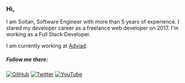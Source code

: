 ### Hi,

I am Soltan, Software Engineer with more than 5 years of experience. I stared my developer career as a freelance web developer on 2017. I'm working as a Full Stack Developer.

I am currently working at [Adviad](https://adviad.com).

##### Follow me there:

[![GitHub](https://img.shields.io/github/followers/soltancode?style=social)](https://github.com/soltancode)
[![Twitter](https://img.shields.io/twitter/follow/svfimusic?style=flat&logo=appveyor)](https://twitter.com/svfimusic)
[![YouTube](https://img.shields.io/youtube/channel/subscribers/UCZ5AyNjgPWQfX_9f8l3asAQ?style=flat&logo=appveyor)](https://www.youtube.com/channel/UCZ5AyNjgPWQfX_9f8l3asAQ)
